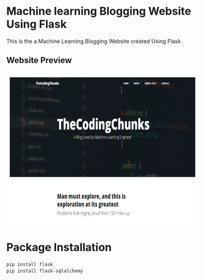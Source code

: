 # Machine learning Blogging Website Using Flask

 This is the a Machine Learning Blogging Website created Using Flask



## Website Preview

<p align='center'>
  <a href="#">
    <img src='https://github.com/mohd-faizy/Blogging-Website-Using-Flask/blob/main/static/img/preview.png?raw=true' width=800px height=400px alt="preview_img">
  </a>
</p>

# Package Installation

```bash
pip install flask
pip install flask-sqlalchemy
```